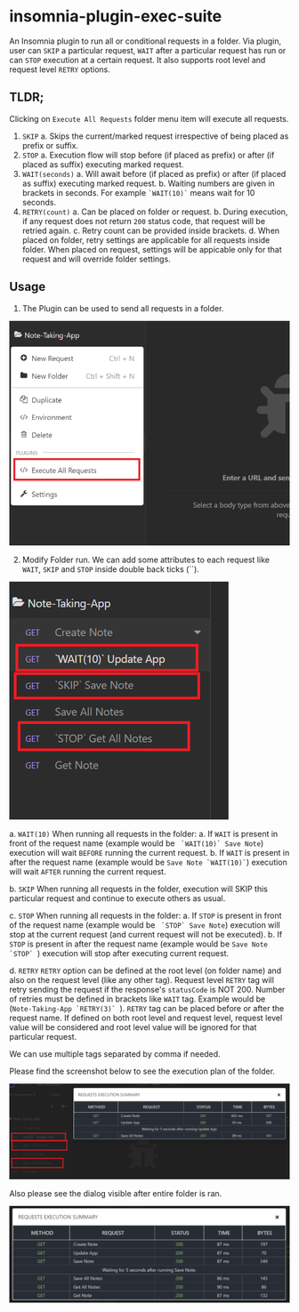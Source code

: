 # insomnia-plugin-exec-suite

An Insomnia plugin to run all or conditional requests in a folder. Via plugin, user can `SKIP` a particular request, `WAIT` after a particular request has run or can `STOP` execution at a certain request. It also supports root level and request level `RETRY` options.


## TLDR;
Clicking on `Execute All Requests` folder menu item will execute all requests.
1. `SKIP`
    a. Skips the current/marked request irrespective of being placed as prefix or suffix.
2. `STOP`
    a. Execution flow will stop before (if placed as prefix) or after (if placed as suffix) executing marked request.
3. `WAIT(seconds)`
    a. Will await before (if placed as prefix) or after (if placed as suffix) executing marked request.
    b. Waiting numbers are given in brackets in seconds. For example `` `WAIT(10)` `` means wait for 10 seconds.
4. `RETRY(count)`
    a. Can be placed on folder or request.
    b. During execution, if any request does not return `200` status code, that request will be retried again.
    c. Retry count can be provided inside brackets.
    d. When placed on folder, retry settings are applicable for all requests inside folder. When placed on request, settings will be appicable only for that request and will override folder settings.

## Usage

1. The Plugin can be used to send all requests in a folder.

![Execute All Requests](./images/ExecuteAllRequests.PNG)

2. Modify Folder run.
We can add some attributes to each request like `WAIT`, `SKIP` and `STOP` inside double back ticks (``).

![Execute All Requests](./images/Attributes.PNG)

a. `WAIT(10)`
When running all requests in the folder:
    a. If `WAIT` is present in front of the request name (example would be `` `WAIT(10)` Save Note``) execution will wait `BEFORE` running the current request.
    b. If `WAIT` is present in after the request name (example would be `` Save Note `WAIT(10)` ``) execution will wait `AFTER` running the current request.

b. `SKIP`
When running all requests in the folder, execution will SKIP this particular request and continue to execute others as usual.

c. `STOP`
When running all requests in the folder:
    a. If `STOP` is present in front of the request name (example would be `` `STOP` Save Note``) execution will stop at the current request (and current request will not be executed).
    b. If `STOP` is present in after the request name (example would be ``Save Note `STOP` ``) execution will stop after executing current request.

d. `RETRY`
`RETRY` option can be defined at the root level (on folder name) and also on the request level (like any other tag).
Request level `RETRY` tag will retry sending the request if the response's `statusCode` is NOT 200.
Number of retries must be defined in brackets like `WAIT` tag. Example would be (``Note-Taking-App `RETRY(3)` ``).
`RETRY` tag can be placed before or after the request name.
If defined on both root level and request level, request level value will be considered and root level value will be ignored for that particular request.


We can use multiple tags separated by comma if needed.

Please find the screenshot below to see the execution plan of the folder.

![Result of Folder run with attributes](./images/AttributeWithResult.PNG)

Also please see the dialog visible after entire folder is ran.

![Result of Folder run](./images/ResultDialog.PNG)
